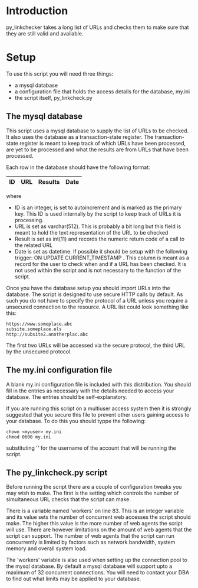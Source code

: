 # Introduction
py_linkchecker takes a long list of URLs and checks them to make sure that they are still valid and available.

# Setup
To use this script you will need three things:
- a mysql database
- a configuration file that holds the access details for the database, my.ini
- the script itself, py_linkcheck.py

## The mysql database
This script uses a mysql database to supply the list of URLs to be checked. It also uses the database as a transaction-state register. The transaction-state register is meant to 
keep track of which URLs have been processed, are yet to be processed and what the results 
are from URLs that have been processed.

Each row in the database should have the following format:

| ID  | URL  | Results  | Date  |
|---|---|---|---|

where
- ID is an integer, is set to autoincrement and is marked as the primary key. This ID is used internally by the script to keep track of URLs it is processing.
- URL is set as varchar(512). This is probably a bit long but this field is meant to hold the text representation of the URL to be checked
- Result is set as int(11) and records the numeric return code of a call to the related URL
- Date is set as datetime. If possible it should be setup with the following trigger: ON UPDATE CURRENT_TIMESTAMP . This column is meant as a record for the user to check when and if a URL has been checked. It is not used within the script and is not necessary to the function of the script.

Once you have the database setup you should import URLs into the database. The script is designed to use secure HTTP calls by default. As such you do not have to specify the protocol of a URL unless you require a unsecured connection to the resource. A URL list could look something like this:

```
https://www.someplace.abc
subsite.someplace.els
http://subsite2.anotherplac.abc
```

The first two URLs will be accessed via the secure protocol, the third URL by the unsecured protocol.

## The my.ini configuration file
A blank my.ini configuration file is included with this distribution. You should fill in 
the entries as necessary with the details needed to access your database. The entries should be self-explanatory.

If you are running this script on a multiuser access system then it is strongly suggested that you secure this file to prevent other users gaining access to your database. To do this you should typpe the following:

```
chown <myuser> my.ini
chmod 0600 my.ini
```

substituting '<myuser>' for the username of the account that will be running the script.

## The py_linkcheck.py script
Before running the script there are a couple of configuration tweaks you may wish to make. The first is the setting which controls the number of simultaneous URL checks that the script can make.

There is a variable named 'workers' on line 83. This is an integer variable and its value sets the number of concurrent web accesses the script should make. The higher this value is the more number of web agents the script will use. There are however limitations on the amount of web agents that the script can support. The number of web agents that the script can run concurrently is limited by factors such as network bandwidth, system memory and overall system load.

The 'workers' variable is also used when setting up the connection pool to the mysql database. By default a mysql database will support upto  a maximum of 
32 concurrent connections. You will need to contact your DBA to find out what limits may be applied to your database.

